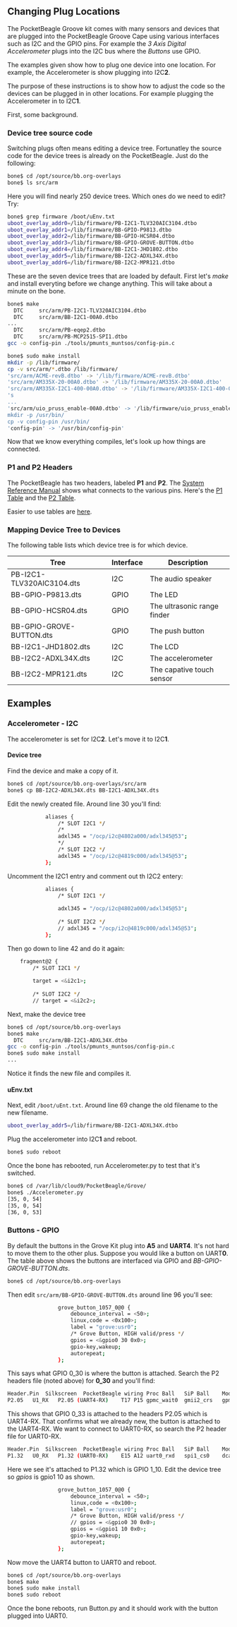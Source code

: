 ## Changing Plug Locations

The PocketBeagle Groove kit comes with many sensors and devices that are plugged
into the PocketBeagle Groove Cape using various interfaces such as I2C and
the GPIO pins.  For example the *3 Axis Digital Accelerometer*
plugs into the I2C bus where the *Buttons* use GPIO.  

The examples given show how to plug one device into one location.  For example,
the Accelerometer is show plugging into I2C**2**.  

The purpose of these instructions is to show how to adjust the code so the
devices can be plugged in in other locations.  For example plugging the
Accelerometer in to I2C**1**.  

First, some background.

### Device tree source code 
Switching plugs often means editing a device tree.  Fortunatley the source code
for the device trees is already on the PocketBeagle.  Just do the following:
```bash
bone$ cd /opt/source/bb.org-overlays
bone$ ls src/arm
````
Here you will find nearly 250 device trees.  Which ones do we need to edit? Try:
``` bash
bone$ grep firmware /boot/uEnv.txt
uboot_overlay_addr0=/lib/firmware/PB-I2C1-TLV320AIC3104.dtbo
uboot_overlay_addr1=/lib/firmware/BB-GPIO-P9813.dtbo
uboot_overlay_addr2=/lib/firmware/BB-GPIO-HCSR04.dtbo
uboot_overlay_addr3=/lib/firmware/BB-GPIO-GROVE-BUTTON.dtbo
uboot_overlay_addr4=/lib/firmware/BB-I2C1-JHD1802.dtbo
uboot_overlay_addr5=/lib/firmware/BB-I2C2-ADXL34X.dtbo
uboot_overlay_addr6=/lib/firmware/BB-I2C2-MPR121.dtbo
```
These are the seven device trees that are loaded by default.  First let's *make* 
and install everyting before we change anything.  This will take about 
a minute on the bone.
```bash
bone$ make
  DTC     src/arm/PB-I2C1-TLV320AIC3104.dtbo
  DTC     src/arm/BB-I2C1-00A0.dtbo
...
  DTC     src/arm/PB-eqep2.dtbo
  DTC     src/arm/PB-MCP2515-SPI1.dtbo
gcc -o config-pin ./tools/pmunts_muntsos/config-pin.c
```
```bash
bone$ sudo make install
mkdir -p /lib/firmware/
cp -v src/arm/*.dtbo /lib/firmware/
'src/arm/ACME-revB.dtbo' -> '/lib/firmware/ACME-revB.dtbo'
'src/arm/AM335X-20-00A0.dtbo' -> '/lib/firmware/AM335X-20-00A0.dtbo'
'src/arm/AM335X-I2C1-400-00A0.dtbo' -> '/lib/firmware/AM335X-I2C1-400-00A0.dtbo'
's
...
'src/arm/uio_pruss_enable-00A0.dtbo' -> '/lib/firmware/uio_pruss_enable-00A0.dtbo'
mkdir -p /usr/bin/
cp -v config-pin /usr/bin/
'config-pin' -> '/usr/bin/config-pin'
```
Now that we know everything compiles, let's look up how things are connected.

### P1 and P2 Headers
The PocketBeagle has two headers, labeled **P1** and **P2**.  The 
[System Reference Manual](https://github.com/beagleboard/pocketbeagle/wiki/System-Reference-Manual) 
shows what connects to the various pins. Here's the 
[P1 Table](https://github.com/beagleboard/pocketbeagle/wiki/System-Reference-Manual#711_P1_Header)
and the
[P2 Table](https://github.com/beagleboard/pocketbeagle/wiki/System-Reference-Manual#712_P2_Header).

Easier to use tables are [here](https://docs.google.com/spreadsheets/d/1FRGvYOyW1RiNSEVprvstfJAVeapnASgDXHtxeDOjgqw/edit#gid=0).

### Mapping Device Tree to Devices

The following table lists which device tree is for which device.

|Tree    | Interface | Description |
|--------| --------- |-------------|
|PB-I2C1-TLV320AIC3104.dts | I2C  | The audio speaker
|BB-GPIO-P9813.dts          | GPIO | The LED
|BB-GPIO-HCSR04.dts         | GPIO | The ultrasonic range finder
|BB-GPIO-GROVE-BUTTON.dts   | GPIO | The push button
|BB-I2C1-JHD1802.dts        | I2C  | The LCD
|BB-I2C2-ADXL34X.dts        | I2C  | The accelerometer
|BB-I2C2-MPR121.dts         | I2C  | The capative touch sensor

## Examples

### Accelerometer - I2C
The accelerometer is set for I2C**2**.  Let's move it to I2C**1**.  

#### Device tree
Find the device and make a copy of it.
```bash
bone$ cd /opt/source/bb.org-overlays/src/arm
bone$ cp BB-I2C2-ADXL34X.dts BB-I2C1-ADXL34X.dts
```
Edit the newly created file.  Around line 30 you'll find:
```bash
			aliases {
				/* SLOT I2C1 */
				/*
				adxl345 = "/ocp/i2c@4802a000/adxl345@53";
				*/
				/* SLOT I2C2 */
				adxl345 = "/ocp/i2c@4819c000/adxl345@53";
			};
```
Uncomment the I2C1 entry and comment out th I2C2 entery:
```bash
			aliases {
				/* SLOT I2C1 */
				
				adxl345 = "/ocp/i2c@4802a000/adxl345@53";
				
				/* SLOT I2C2 */
				// adxl345 = "/ocp/i2c@4819c000/adxl345@53";
			};
```
Then go down to line 42 and do it again:
```bash
	fragment@2 {
		/* SLOT I2C1 */
		
		target = <&i2c1>;
		
		/* SLOT I2C2 */
		// target = <&i2c2>;
```
Next, make the device tree
```bash
bone$ cd /opt/source/bb.org-overlays
bone$ make
  DTC     src/arm/BB-I2C1-ADXL34X.dtbo
gcc -o config-pin ./tools/pmunts_muntsos/config-pin.c
bone$ sudo make install
...
```
Notice it finds the new file and compiles it.

#### uEnv.txt
Next, edit `/boot/uEnt.txt`.  Around line 69 change the old filename to the new filename.
```bash
uboot_overlay_addr5=/lib/firmware/BB-I2C1-ADXL34X.dtbo
```
Plug the accelerometer into I2C**1** and reboot.
```bash
bone$ sudo reboot
```
Once the bone has rebooted, run Accelerometer.py to test that it's switched.
```bash
bone$ cd /var/lib/cloud9/PocketBeagle/Grove/
bone$ ./Accelerometer.py
[35, 0, 54]
[35, 0, 54]
[36, 0, 53]
```


### Buttons - GPIO
By default the buttons in the Grove Kit plug into **A5** and **UART4**.  It's not hard to move them to the other plus.  Suppose you would like a button on UART**0**.  The table above shows the buttons are interfaced via GPIO and 
*BB-GPIO-GROVE-BUTTON.dts*.

```bash
bone$ cd /opt/source/bb.org-overlays
```
Then edit `src/arm/BB-GPIO-GROVE-BUTTON.dts` around line 96 you'll see:
```bash
				grove_button_1057_0@0 {
					debounce_interval = <50>;
					linux,code = <0x100>;
					label = "grove:usr0";
					/* Grove Button, HIGH valid/press */
					gpios = <&gpio0 30 0x0>;
					gpio-key,wakeup;
					autorepeat;
				};
```
This says what GPIO 0_30 is where the button is attached. Search the P2 headers
file (noted above) for **0_30** and you'll find:
```bash
Header.Pin	Silkscreen	PocketBeagle wiring	Proc Ball	SiP Ball	Mode0 (Name)	Mode1	Mode2	Mode3	Mode4	Mode5	Mode6	Mode7													
P2.05	U1_RX	P2.05 (UART4-RX)	T17	P15	gpmc_wait0	gmii2_crs	gpmc_csn4	rmii2_crs_dv	mmc1_sdcd	pr1_mii1_col	uart4_rxd	gpio0_30													
```
This shows that GPIO 0_33 is attached to the headers P2.05 which is UART4-RX.
That confirms what we already new, the button is attached to the UART4-RX.
We want to connect to UART0-RX, so search the P2 header file for UART0-RX.
```bash
Header.Pin	Silkscreen	PocketBeagle wiring	Proc Ball	SiP Ball	Mode0 (Name)	Mode1	Mode2	Mode3	Mode4	Mode5	Mode6	Mode7													
P1.32	U0_RX	P1.32 (UART0-RX)	E15	A12	uart0_rxd	spi1_cs0	dcan0_tx	I2C2_SDA	eCAP2_in_PWM2_out	pr1_pru1_pru_r30_14	pr1_pru1_pru_r31_14	gpio1_10
```
Here we see it's attached to P1.32 which is GPIO 1_10.  Edit the
device tree so *gpios* is gpio1 10 as shown.
```bash
				grove_button_1057_0@0 {
					debounce_interval = <50>;
					linux,code = <0x100>;
					label = "grove:usr0";
					/* Grove Button, HIGH valid/press */
					// gpios = <&gpio0 30 0x0>;
					gpios = <&gpio1 10 0x0>;
					gpio-key,wakeup;
					autorepeat;
				};
```
Now move the UART4 button to UART0 and reboot.
```bash
bone$ cd /opt/source/bb.org-overlays
bone$ make
bone$ sudo make install
bone$ sudo reboot
```
Once the bone reboots, run Button.py and it should work with the button
plugged into UART0.